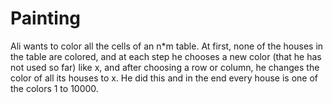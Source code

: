 # Painting
Ali wants to color all the cells of an n*m table.
At first, none of the houses in the table are colored,
and at each step he chooses a new color (that he has not used so far) like x,
and after choosing a row or column, he changes the color of all its houses to x.
He did this and in the end every house is one of the colors 1 to 10000.
